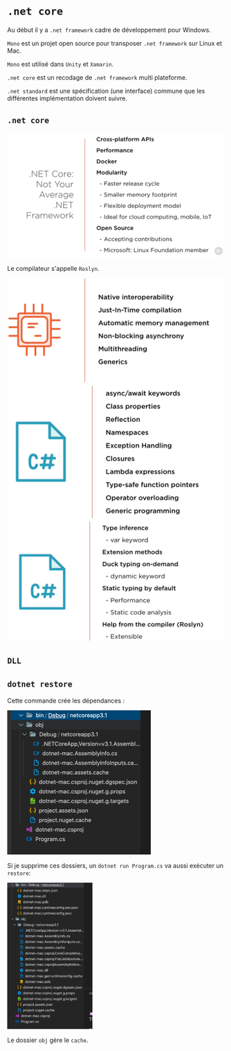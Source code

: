 # `.net core`

Au début il y a `.net framework` cadre de développement pour Windows.

`Mono` est un projet open source pour transposer `.net framework` sur Linux et Mac.

`Mono` est utilisé dans `Unity` et `Xamarin`.

`.net core` est un recodage de `.net framework` multi plateforme.

`.net standard` est une spécification (une interface) commune que les différentes implémentation doivent suivre.

## `.net core`

<img src="assets/Screenshot 2020-10-17 at 08.58.30.png" alt="Screenshot 2020-10-17 at 08.58.30" style="zoom:50%;" />

Le compilateur s'appelle `Roslyn`.

<img src="assets/Screenshot 2020-10-17 at 09.04.05.png" alt="Screenshot 2020-10-17 at 09.04.05" style="zoom:50%;" />

<img src="assets/Screenshot 2020-10-17 at 09.04.51.png" alt="Screenshot 2020-10-17 at 09.04.51" style="zoom:50%;" />

<img src="assets/Screenshot 2020-10-17 at 09.05.16.png" alt="Screenshot 2020-10-17 at 09.05.16" style="zoom:50%;" />

## `DLL`





## `dotnet restore`

Cette commande crée les dépendances :

<img src="assets/Screenshot 2020-10-17 at 12.48.51.png" alt="Screenshot 2020-10-17 at 12.48.51" style="zoom:50%;" />

Si je supprime ces dossiers, un `dotnet run Program.cs` va aussi exécuter un `restore`:

<img src="assets/Screenshot 2020-10-17 at 12.50.44.png" alt="Screenshot 2020-10-17 at 12.50.44" style="zoom:33%;" />

Le dossier `obj` gère le `cache`.